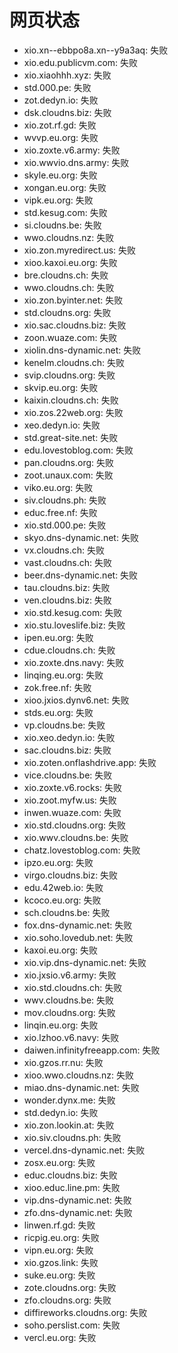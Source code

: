 # 网页状态
- xio.xn--ebbpo8a.xn--y9a3aq: 失败
- xio.edu.publicvm.com: 失败
- xio.xiaohhh.xyz: 失败
- std.000.pe: 失败
- zot.dedyn.io: 失败
- dsk.cloudns.biz: 失败
- xio.zot.rf.gd: 失败
- wvvp.eu.org: 失败
- xio.zoxte.v6.army: 失败
- xio.wwvio.dns.army: 失败
- skyle.eu.org: 失败
- xongan.eu.org: 失败
- vipk.eu.org: 失败
- std.kesug.com: 失败
- si.cloudns.be: 失败
- wwo.cloudns.nz: 失败
- xio.zon.myredirect.us: 失败
- xioo.kaxoi.eu.org: 失败
- bre.cloudns.ch: 失败
- wwo.cloudns.ch: 失败
- xio.zon.byinter.net: 失败
- std.cloudns.org: 失败
- xio.sac.cloudns.biz: 失败
- zoon.wuaze.com: 失败
- xiolin.dns-dynamic.net: 失败
- kenelm.cloudns.ch: 失败
- svip.cloudns.org: 失败
- skvip.eu.org: 失败
- kaixin.cloudns.ch: 失败
- xio.zos.22web.org: 失败
- xeo.dedyn.io: 失败
- std.great-site.net: 失败
- edu.lovestoblog.com: 失败
- pan.cloudns.org: 失败
- zoot.unaux.com: 失败
- viko.eu.org: 失败
- siv.cloudns.ph: 失败
- educ.free.nf: 失败
- xio.std.000.pe: 失败
- skyo.dns-dynamic.net: 失败
- vx.cloudns.ch: 失败
- vast.cloudns.ch: 失败
- beer.dns-dynamic.net: 失败
- tau.cloudns.biz: 失败
- ven.cloudns.biz: 失败
- xio.std.kesug.com: 失败
- xio.stu.loveslife.biz: 失败
- ipen.eu.org: 失败
- cdue.cloudns.ch: 失败
- xio.zoxte.dns.navy: 失败
- linqing.eu.org: 失败
- zok.free.nf: 失败
- xioo.jxios.dynv6.net: 失败
- stds.eu.org: 失败
- vp.cloudns.be: 失败
- xio.xeo.dedyn.io: 失败
- sac.cloudns.biz: 失败
- xio.zoten.onflashdrive.app: 失败
- vice.cloudns.be: 失败
- xio.zoxte.v6.rocks: 失败
- xio.zoot.myfw.us: 失败
- inwen.wuaze.com: 失败
- xio.std.cloudns.org: 失败
- xio.wwv.cloudns.be: 失败
- chatz.lovestoblog.com: 失败
- ipzo.eu.org: 失败
- virgo.cloudns.biz: 失败
- edu.42web.io: 失败
- kcoco.eu.org: 失败
- sch.cloudns.be: 失败
- fox.dns-dynamic.net: 失败
- xio.soho.lovedub.net: 失败
- kaxoi.eu.org: 失败
- xio.vip.dns-dynamic.net: 失败
- xio.jxsio.v6.army: 失败
- xio.std.cloudns.ch: 失败
- wwv.cloudns.be: 失败
- mov.cloudns.org: 失败
- linqin.eu.org: 失败
- xio.lzhoo.v6.navy: 失败
- daiwen.infinityfreeapp.com: 失败
- xio.gzos.rr.nu: 失败
- xioo.wwo.cloudns.nz: 失败
- miao.dns-dynamic.net: 失败
- wonder.dynx.me: 失败
- std.dedyn.io: 失败
- xio.zon.lookin.at: 失败
- xio.siv.cloudns.ph: 失败
- vercel.dns-dynamic.net: 失败
- zosx.eu.org: 失败
- educ.cloudns.biz: 失败
- xioo.educ.line.pm: 失败
- vip.dns-dynamic.net: 失败
- zfo.dns-dynamic.net: 失败
- linwen.rf.gd: 失败
- ricpig.eu.org: 失败
- vipn.eu.org: 失败
- xio.gzos.link: 失败
- suke.eu.org: 失败
- zote.cloudns.org: 失败
- zfo.cloudns.org: 失败
- diffireworks.cloudns.org: 失败
- soho.perslist.com: 失败
- vercl.eu.org: 失败
